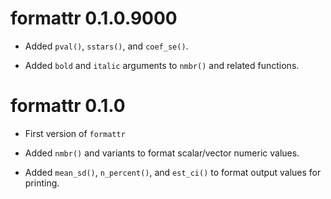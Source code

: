 # formattr 0.1.0.9000

* Added `pval()`, `sstars()`, and `coef_se()`.

* Added `bold` and `italic` arguments to `nmbr()` and related functions.

# formattr 0.1.0

* First version of `formattr`

* Added `nmbr()` and variants to format scalar/vector numeric values.

* Added `mean_sd()`, `n_percent()`, and `est_ci()` to format output values for
  printing.
